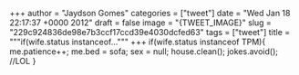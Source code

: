
+++
author = "Jaydson Gomes"
categories = ["tweet"]
date = "Wed Jan 18 22:17:37 +0000 2012"
draft = false
image = "{TWEET_IMAGE}"
slug = "229c924836de98e7b3ccf17ccd39e4030dcfed63"
tags = ["tweet"]
title = """if(wife.status instanceof..."""
+++
if(wife.status instanceof TPM){ 
me.patience++;
me.bed = sofa;
sex = null;
house.clean();
jokes.avoid();
//LOL
}
